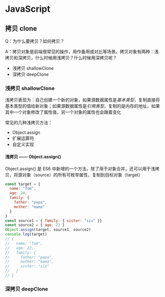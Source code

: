 # JavaScript

## 拷贝 clone

Q：为什么要拷贝？如何拷贝？

A：拷贝对象是前端很常见的操作，用作备用或对比等场景。拷贝对象有两种：浅拷贝和深拷贝，什么时候用浅拷贝？什么时候用深拷贝呢？
- 浅拷贝 shallowClone
- 深拷贝 deepClone

### 浅拷贝 shallowClone

浅拷贝表现为：自己创建一个新的对象，如果源数据属性是*基本类型*，复制直接将基本类型的值给新对象；如果源数据属性是*引用类型*，复制的是内存的地址，如果其中一个对象修改了属性值，另一个对象的属性也会跟着变化

常见的几种浅拷贝方法：
- Object.assign
- 扩展运算符
- 自定义实现

#### 浅拷贝 —— Object.assign()

Object.assign() 是 ES6 中新增的一个方法，除了用于对象合并，还可以用于浅拷贝，将源对象（source）的所有可枚举属性，复制到目标对象（target）
```js
const target = {
  name: "Tom",
  age: 24,
  family: {
    father: "papa",
    mother: "mama"
  }
}
const source1 = { family: { sister: "sis" }}
const source2 = { age: 22 }
Object.assign(target, source1, source2)
console.log(target)
// {
//   name: "Tom",
//   age: 22,
//   family: {
//     father: "papa",
//     mother: "mama",
//     sister: "sis"
//   }
// }
```


### 深拷贝 deepClone
